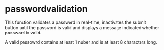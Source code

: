 # passwordvalidation

This function validates a password in real-time, inactivates the submit button until the password is valid and displays a message indicated whether password is valid.

A valid passowrd contains at least 1 nuber and is at least 8 characters long.
